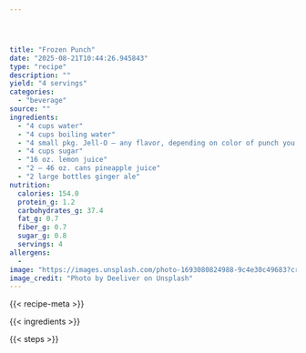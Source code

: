```yaml
---




title: "Frozen Punch"
date: "2025-08-21T10:44:26.945843"
type: "recipe"
description: ""
yield: "4 servings"
categories:
  - "beverage"
source: ""
ingredients:
  - "4 cups water"
  - "4 cups boiling water"
  - "4 small pkg. Jell-O – any flavor, depending on color of punch you want"
  - "4 cups sugar"
  - "16 oz. lemon juice"
  - "2 – 46 oz. cans pineapple juice"
  - "2 large bottles ginger ale"
nutrition:
  calories: 154.0
  protein_g: 1.2
  carbohydrates_g: 37.4
  fat_g: 0.7
  fiber_g: 0.7
  sugar_g: 0.8
  servings: 4
allergens:
  -
image: "https://images.unsplash.com/photo-1693080824988-9c4e30c49683?crop=entropy&cs=tinysrgb&fit=max&fm=jpg&ixid=M3w3OTQ5MzV8MHwxfHNlYXJjaHwxfHxmcm96ZW4lMjBwdW5jaCUyMGZvb2QlMjBiZXZlcmFnZXxlbnwxfDB8fHwxNzU1Nzk1ODk5fDA&ixlib=rb-4.1.0&q=80&w=1080"
image_credit: "Photo by Deeliver on Unsplash"
---
```


{{< recipe-meta >}}

{{< ingredients >}}

{{< steps >}}
